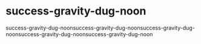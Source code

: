 # success-gravity-dug-noon
success-gravity-dug-noonsuccess-gravity-dug-noonsuccess-gravity-dug-noonsuccess-gravity-dug-noonsuccess-gravity-dug-noon
